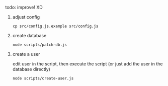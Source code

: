 
todo: improve! XD

1. adjust config

    ```
    cp src/config.js.example src/config.js
    ```

2. create database

    ```
    node scripts/patch-db.js
    ```

3. create a user

    edit user in the script, then execute the
    script (or just add the user in the database directly)

    ```
    node scripts/create-user.js
    ```
